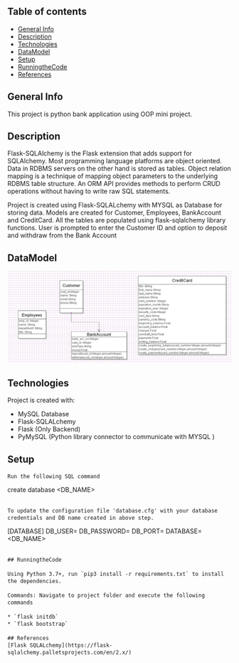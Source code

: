 ## Table of contents
* [General Info](#general-info)
* [Description](#description)
* [Technologies](#technologies)
* [DataModel](#datamodel)
* [Setup](#setup)
* [RunningtheCode](#runningtheCode)
* [References](#references)

## General Info
This project is python bank application using OOP mini project.

## Description
Flask-SQLAlchemy is the Flask extension that adds support for SQLAlchemy. Most programming language platforms are object oriented. Data in RDBMS servers on the other hand is stored as tables. Object relation mapping is a technique of mapping object parameters to the underlying RDBMS table structure. An ORM API provides methods to perform CRUD operations without having to write raw SQL statements.


Project is created using Flask-SQLALchemy with MYSQL as Database for storing data. Models are created for Customer, Employees, BankAccount and CreditCard. All the tables are populated using flask-sqlalchemy library functions. User is prompted to enter the Customer ID and option to deposit and withdraw from the Bank Account


## DataModel
![Alt text](/screenshot/datamodel/DataModel.PNG?raw=true "Data Model")

## Technologies
Project is created with:
* MySQL Database
* Flask-SQLALchemy
* Flask (Only Backend)
* PyMySQL (Python library connector to communicate with MYSQL )


## Setup

```
Run the following SQL command  

```
create database <DB_NAME>

```

To update the configuration file 'database.cfg' with your database credentials and DB name created in above step.

```
[DATABASE]
DB_USER=
DB_PASSWORD=
DB_PORT=
DATABASE=<DB_NAME>

```

## RunningtheCode

Using Python 3.7+, run `pip3 install -r requirements.txt` to install the dependencies.

Commands: Navigate to project folder and execute the following commands 

* `flask initdb`
* `flask bootstrap`

## References
[Flask SQLALchemy](https://flask-sqlalchemy.palletsprojects.com/en/2.x/)